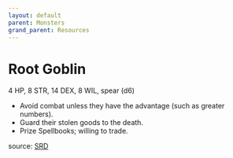 ```yaml
---
layout: default
parent: Monsters
grand_parent: Resources
---
```

# Root Goblin
4 HP, 8 STR, 14 DEX, 8 WIL, spear (d6)  
- Avoid combat unless they have the advantage (such as greater numbers).   
- Guard their stolen goods to the death.   
- Prize Spellbooks; willing to trade.   

source: [SRD](/cairn-srd#Bestiary)
